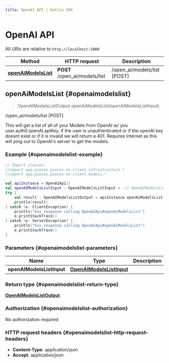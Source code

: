 ```yaml
---
title: OpenAI API | Kotlin SDK
---
```


# OpenAI API

All URIs are relative to `http://localhost:1000`

Method | HTTP request | Description
------------- | ------------- | -------------
[**openAiModelsList**](#openaimodelslist) | **POST** /open_ai/models/list | /open_ai/models/list [POST]


## **openAiModelsList** {#openaimodelslist}
> OpenAIModelsListOutput openAiModelsList(openAIModelsListInput)

/open_ai/models/list [POST]

This will get a list of all of your Models from OpenAI w/ you user.auth0.openAI.apiKey.  if the user is unauthenticated or if the openAI key doesnt exist or if it is invalid we will return a 401.  Requires internet as this will ping out to OpenAI&#39;s server to get the models.

### Example {#openaimodelslist-example}
```kotlin
// Import classes:
//import app.pieces.pieces-os-client.infrastructure.*
//import app.pieces.pieces-os-client.models.*

val apiInstance = OpenAIApi()
val openAIModelsListInput : OpenAIModelsListInput =  // OpenAIModelsListInput | 
try {
    val result : OpenAIModelsListOutput = apiInstance.openAiModelsList(openAIModelsListInput)
    println(result)
} catch (e: ClientException) {
    println("4xx response calling OpenAIApi#openAiModelsList")
    e.printStackTrace()
} catch (e: ServerException) {
    println("5xx response calling OpenAIApi#openAiModelsList")
    e.printStackTrace()
}
```

### Parameters {#openaimodelslist-parameters}

Name | Type | Description  | Notes
------------- | ------------- | ------------- | -------------
 **openAIModelsListInput** | [**OpenAIModelsListInput**](../models/OpenAIModelsListInput)|  | [optional]

### Return type {#openaimodelslist-return-type}

[**OpenAIModelsListOutput**](../models/OpenAIModelsListOutput)

### Authorization {#openaimodelslist-authorization}

No authorization required

### HTTP request headers {#openaimodelslist-http-request-headers}

 - **Content-Type**: application/json
 - **Accept**: application/json

